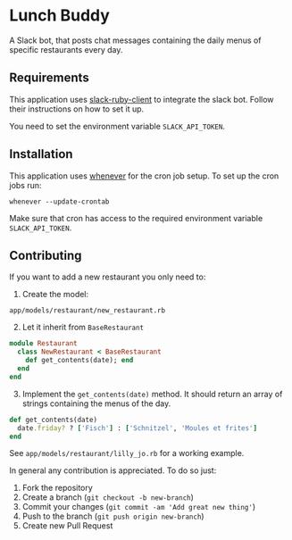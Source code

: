# Lunch Buddy
A Slack bot, that posts chat messages containing the daily menus of specific restaurants every day.

## Requirements
This application uses [slack-ruby-client](https://github.com/slack-ruby/slack-ruby-client) to integrate the slack bot. Follow their instructions on how to set it up.

You need to set the environment variable `SLACK_API_TOKEN`.

## Installation
This application uses [whenever](https://github.com/javan/whenever) for the cron job setup. To set up the cron jobs run:

`whenever --update-crontab`

Make sure that cron has access to the required environment variable `SLACK_API_TOKEN`.

## Contributing
If you want to add a new restaurant you only need to:

1. Create the model:

`app/models/restaurant/new_restaurant.rb`

2. Let it inherit from `BaseRestaurant`
```ruby
module Restaurant
  class NewRestaurant < BaseRestaurant
    def get_contents(date); end
  end
end
```

3. Implement the `get_contents(date)` method. It should return an array of strings containing the menus of the day.
```ruby
def get_contents(date)
  date.friday? ? ['Fisch'] : ['Schnitzel', 'Moules et frites']
end
```

See `app/models/restaurant/lilly_jo.rb` for a working example.

In general any contribution is appreciated. To do so just:

1. Fork the repository
2. Create a branch (`git checkout -b new-branch`)
3. Commit your changes (`git commit -am 'Add great new thing'`)
4. Push to the branch (`git push origin new-branch`)
5. Create new Pull Request
